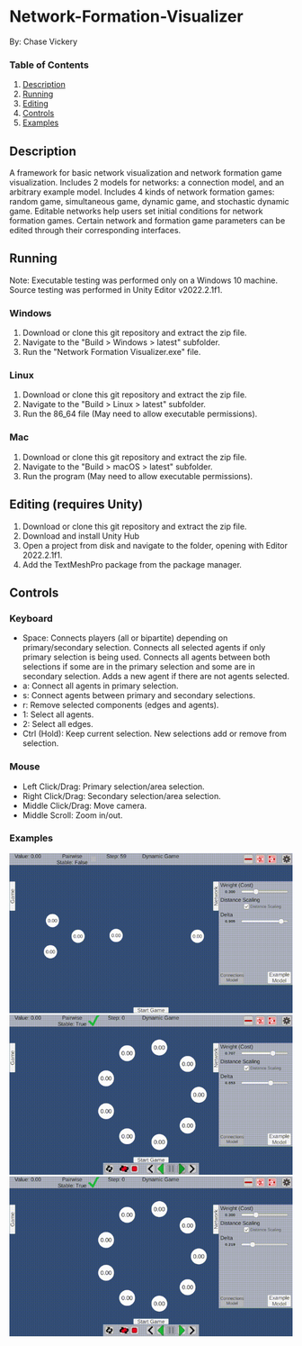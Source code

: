 # Network-Formation-Visualizer
By: Chase Vickery

### Table of Contents  
1. [Description](#description)
2. [Running](#running)
3. [Editing](#editing)
4. [Controls](#controls)
5. [Examples](#examples)

<a name="description"/></a>
## Description
A framework for basic network visualization and network formation game visualization.
Includes 2 models for networks: a connection model, and an arbitrary example model.
Includes 4 kinds of network formation games: random game, simultaneous game, dynamic game, and stochastic dynamic game.
Editable networks help users set initial conditions for network formation games.
Certain network and formation game parameters can be edited through their corresponding interfaces.

<a name="running"/></a>
## Running
Note: Executable testing was performed only on a Windows 10 machine. Source testing was performed in Unity Editor v2022.2.1f1.
### Windows
1. Download or clone this git repository and extract the zip file.
2. Navigate to the "Build > Windows > latest" subfolder.
3. Run the "Network Formation Visualizer.exe" file.
### Linux
1. Download or clone this git repository and extract the zip file.
2. Navigate to the "Build > Linux > latest" subfolder.
3. Run the 86_64 file (May need to allow executable permissions).
### Mac
1. Download or clone this git repository and extract the zip file.
2. Navigate to the "Build > macOS > latest" subfolder.
3. Run the program (May need to allow executable permissions).

<a name="editing"/></a>
## Editing (requires Unity)
1. Download or clone this git repository and extract the zip file.
2. Download and install Unity Hub
3. Open a project from disk and navigate to the folder, opening with Editor 2022.2.1f1.
4. Add the TextMeshPro package from the package manager.

<a name="controls"/></a>
## Controls
### Keyboard
- Space: Connects players (all or bipartite) depending on primary/secondary selection. Connects all selected agents if only primary selection is being used. Connects all agents between both selections if some are in the primary selection and some are in secondary selection. Adds a new agent if there are not agents selected.
- a: Connect all agents in primary selection.
- s: Connect agents between primary and secondary selections.
- r: Remove selected components (edges and agents).
- 1: Select all agents.
- 2: Select all edges.
- Ctrl (Hold): Keep current selection. New selections add or remove from selection.
### Mouse
- Left Click/Drag: Primary selection/area selection.
- Right Click/Drag: Secondary selection/area selection.
- Middle Click/Drag: Move camera.
- Middle Scroll: Zoom in/out.

<a name="examples"/></a>
### Examples
![](https://github.com/ChaseDVickery/Network-Formation-Visualizer/blob/main/videos/dynamic_move_agent.gif)
![](https://github.com/ChaseDVickery/Network-Formation-Visualizer/blob/main/videos/dynamic_weight_change.gif)
![](https://github.com/ChaseDVickery/Network-Formation-Visualizer/blob/main/videos/dynamic_delta_change.gif)
